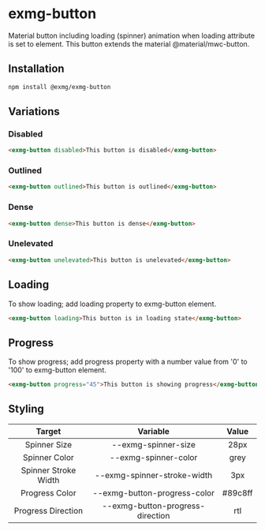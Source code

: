 # exmg-button

Material button including loading (spinner) animation when loading attribute is set to element. This button extends the material @material/mwc-button.

## Installation

```sh
npm install @exmg/exmg-button
```

## Variations

### Disabled

```html
<exmg-button disabled>This button is disabled</exmg-button>
```

### Outlined

```html
<exmg-button outlined>This button is outlined</exmg-button>
```

### Dense

```html
<exmg-button dense>This button is dense</exmg-button>
```

### Unelevated

```html
<exmg-button unelevated>This button is unelevated</exmg-button>
```

## Loading

To show loading; add loading property to exmg-button element.

```html
<exmg-button loading>This button is in loading state</exmg-button>
```

## Progress

To show progress; add progress property with a number value from '0' to '100' to exmg-button element.

```html
<exmg-button progress="45">This button is showing progress</exmg-button>
```

## Styling

|        Target        |             Variable             |  Value  |
| :------------------: | :------------------------------: | :-----: |
|     Spinner Size     |       --exmg-spinner-size        |  28px   |
|    Spinner Color     |       --exmg-spinner-color       |  grey   |
| Spinner Stroke Width |   --exmg-spinner-stroke-width    |   3px   |
|    Progress Color    |   --exmg-button-progress-color   | #89c8ff |
|  Progress Direction  | --exmg-button-progress-direction |   rtl   |
